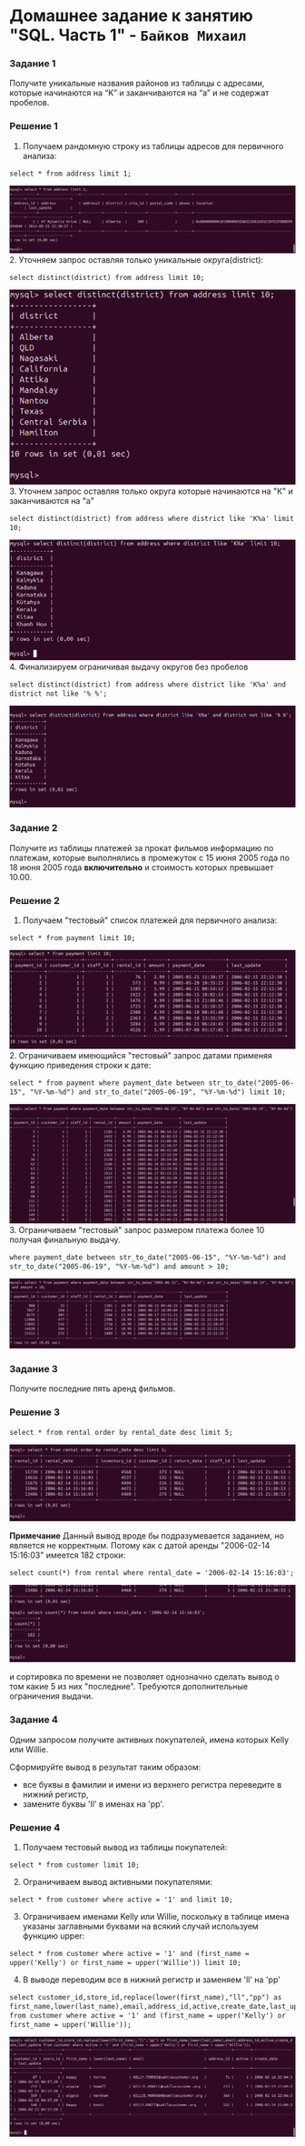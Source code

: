 # Домашнее задание к занятию "SQL. Часть 1" - `Байков Михаил`

### Задание 1

Получите уникальные названия районов из таблицы с адресами, которые начинаются на “K” и заканчиваются на “a” и не содержат пробелов.

### Решение 1
1. Получаем рандомную строку из таблицы адресов для первичного анализа:
```
select * from address limit 1;
```
![первый запрос](img/01.png)
2. Уточняем запрос оставляя только уникальные округа(district):
```
select distinct(district) from address limit 10;
```
![второй запрос](img/02.png)
3. Уточнем запрос оставляя только округа которые начинаются на "К" и заканчиваются на "а"
```
select distinct(district) from address where district like 'K%a' limit 10;
```
![третий запрос](img/03.png)
4. Финализируем ограничивая выдачу округов без пробелов
```
select distinct(district) from address where district like 'K%a' and district not like '% %';
```
![третий запрос](img/04.png)


### Задание 2

Получите из таблицы платежей за прокат фильмов информацию по платежам, которые выполнялись в промежуток с 15 июня 2005 года по 18 июня 2005 года **включительно** и стоимость которых превышает 10.00.

### Решение 2
1. Получаем "тестовый" список платежей для первичного анализа: 
```
select * from payment limit 10;
```
![первый запрос](img/05.png)
2. Ограничиваем имеющийся "тестовый" запрос датами применяя функцию приведения строки к дате:
```
select * from payment where payment_date between str_to_date("2005-06-15", "%Y-%m-%d") and str_to_date("2005-06-19", "%Y-%m-%d") limit 10;
```
![второй запрос](img/06.png)
3. Ограничиваем "тестовый" запрос размером платежа более 10 получая финальную выдачу.
```
where payment_date between str_to_date("2005-06-15", "%Y-%m-%d") and str_to_date("2005-06-19", "%Y-%m-%d") and amount > 10;
```
![Финал](img/07.png)

### Задание 3

Получите последние пять аренд фильмов.

### Решение 3
```
select * from rental order by rental_date desc limit 5;
```
![Финал](img/08.png)

**Примечание**
Данный вывод вроде бы подразумевается заданием, но является не корректным. Потому как с датой аренды "2006-02-14 15:16:03" 
имеется 182 строки:
```
select count(*) from rental where rental_date = '2006-02-14 15:16:03';
```
![Очень много](img/09.png)

и сортировка по времени не позволяет однозначно сделать вывод о том какие 5 из них "последние".
Требуются дополнительные ограничения выдачи.


### Задание 4

Одним запросом получите активных покупателей, имена которых Kelly или Willie. 

Сформируйте вывод в результат таким образом:
- все буквы в фамилии и имени из верхнего регистра переведите в нижний регистр,
- замените буквы 'll' в именах на 'pp'.

### Решение 4

1. Получаем тестовый вывод из таблицы покупателей:
```
select * from customer limit 10;
```
2. Ограничиваем вывод активными покупателями:
```
select * from customer where active = '1' and limit 10;
```
3. Ограничиваем именами Kelly или Willie, поскольку в таблице имена указаны заглавными буквами на всякий случай используем функцию upper:
```
select * from customer where active = '1' and (first_name = upper('Kelly') or first_name = upper('Willie')) limit 10;
```
4. В выводе переводим все в нижний регистр и заменяем 'll' на 'pp'
```
select customer_id,store_id,replace(lower(first_name),"ll","pp") as first_name,lower(last_name),email,address_id,active,create_date,last_update from customer where active = '1' and (first_name = upper('Kelly') or first_name = upper('Willie'));
```
![Один запрос](img/10.png)
